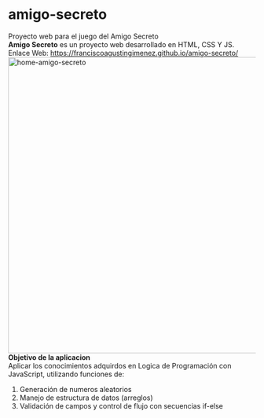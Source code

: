# amigo-secreto
Proyecto web para el juego del Amigo Secreto
<br>
**Amigo Secreto** es un proyecto web desarrollado en HTML, CSS Y JS.
<br>
Enlace Web: https://franciscoagustingimenez.github.io/amigo-secreto/
<img width="1321" height="603" alt="home-amigo-secreto" src="https://github.com/user-attachments/assets/4523ea11-92cf-44a1-b1cd-c6d85ec18bee" />
**Objetivo de la aplicacion**
<br>
Aplicar los conocimientos adquirdos en Logica de Programación con JavaScript, utilizando funciones de: 
1) Generación de numeros aleatorios
2) Manejo de estructura de datos (arreglos)
3) Validación de campos y control de flujo con secuencias if-else


